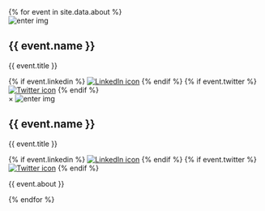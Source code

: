 <div class="columns-container">
{% for event in site.data.about %}
<div class="card-wrapper">
<div class="card">
<div class="bio-img">
<img src="{{ event.img }}" alt="enter img" />
</div>
<div class="container">
<div class="container-content">
<h2>{{ event.name }}</h2>
<p class="title">{{ event.title }}</p>
</div>
<div class="socials">
{% if event.linkedin %}
<a href="{{ event.linkedin }}" target="_blank"><img src="{{ 'assets/img/icon-linkedin.png' }}" alt="LinkedIn icon"></a>
{% endif %}
{% if event.twitter %}
<a href="{{ event.twitter }}" target="_blank"><img src="{{ 'assets/img/icon-twitter.png' }}" alt="Twitter icon"></a>
{% endif %}
</div>
</div>
</div>


<div class="modal">
<div class="modal-outside" data-close></div>
<div class="modal-content">
<span class="close" data-close>&times;</span>
<img src="{{ event.img }}" alt="enter img" />
<div class="container">
<div class="container-content">
<h2>{{ event.name }}</h2>
<p class="title">{{ event.title }}</p>
</div>
<div class="socials">
{% if event.linkedin %}
<a href="{{ event.linkedin }}" target="_blank"><img src="{{ 'assets/img/icon-linkedin.png' }}" alt="LinkedIn icon"></a>
{% endif %}
{% if event.twitter %}
<a href="{{ event.twitter }}" target="_blank"><img src="{{ 'assets/img/icon-twitter.png' }}" alt="Twitter icon"></a>
{% endif %}
</div>
</div>
<p>{{ event.about }}</p>
</div>
</div>
</div>
{% endfor %}
</div>

<script>
var cardWrapperEls = document.getElementsByClassName('card-wrapper');


for (const cardWrapperEl of cardWrapperEls) {
    const cardEl = cardWrapperEl.querySelector(".card");
    const modalEl = cardWrapperEl.querySelector(".modal");
    const modalCloseEls = cardWrapperEl.querySelectorAll("[data-close]");
    const socialEls = cardWrapperEl.querySelectorAll(".socials a");

    cardEl.addEventListener("click", () => {
        modalEl.style.display = "block";
        document.querySelector("body").style.overflow = "hidden";
    })

    for (const socialEl of socialEls) {
        socialEl.addEventListener("click", (event) => {
            event.stopPropagation();
        })
    }

    for (const modalCloseEl of modalCloseEls) {
        modalCloseEl.addEventListener("click", () => {
            modalEl.style.display = "none";
            document.querySelector("body").style.overflow = "visible";
        })
    }
}


</script>